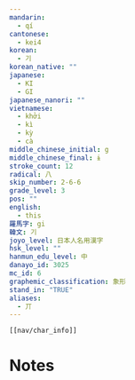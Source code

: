 ```yaml
---
mandarin:
  - qí
cantonese:
  - kei4
korean:
  - 기
korean_native: ""
japanese:
  - KI
  - GI
japanese_nanori: ""
vietnamese:
  - khởi
  - kì
  - kỳ
  - cà
middle_chinese_initial: g
middle_chinese_final: ɨ
stroke_count: 12
radical: 八
skip_number: 2-6-6
grade_level: 3
pos: ""
english:
  - this
羅馬字: gi
韓文: 기
joyo_level: 日本人名用漢字
hsk_level: ""
hanmun_edu_level: 中
danayo_id: 3025
mc_id: 6
graphemic_classification: 象形
stand_in: "TRUE"
aliases:
  - 丌
---
```

```meta-bind-embed
[[nav/char_info]]
```

# Notes
